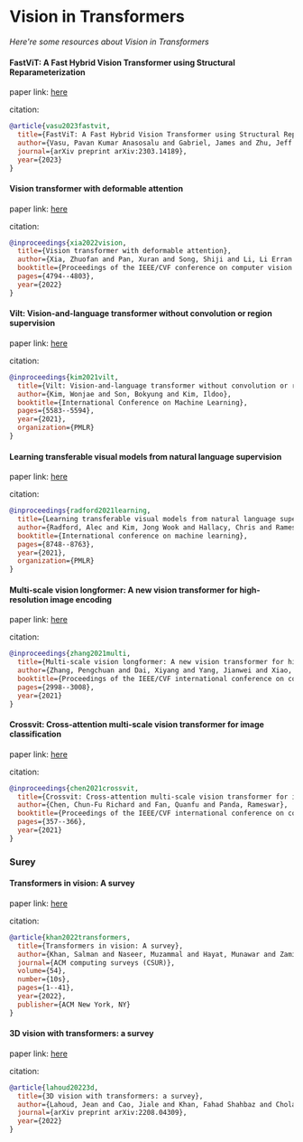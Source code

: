 # Vision in Transformers
*Here're some resources about Vision in Transformers*


#### FastViT: A Fast Hybrid Vision Transformer using Structural Reparameterization

paper link: [here](https://arxiv.org/pdf/2303.14189)

citation: 
```bibtex
@article{vasu2023fastvit,
  title={FastViT: A Fast Hybrid Vision Transformer using Structural Reparameterization},
  author={Vasu, Pavan Kumar Anasosalu and Gabriel, James and Zhu, Jeff and Tuzel, Oncel and Ranjan, Anurag},
  journal={arXiv preprint arXiv:2303.14189},
  year={2023}
}
```

#### Vision transformer with deformable attention

paper link: [here](https://openaccess.thecvf.com/content/CVPR2022/papers/Xia_Vision_Transformer_With_Deformable_Attention_CVPR_2022_paper.pdf)

citation: 
```bibtex
@inproceedings{xia2022vision,
  title={Vision transformer with deformable attention},
  author={Xia, Zhuofan and Pan, Xuran and Song, Shiji and Li, Li Erran and Huang, Gao},
  booktitle={Proceedings of the IEEE/CVF conference on computer vision and pattern recognition},
  pages={4794--4803},
  year={2022}
}
```
    


#### Vilt: Vision-and-language transformer without convolution or region supervision

paper link: [here](http://proceedings.mlr.press/v139/kim21k/kim21k.pdf)

citation: 
```bibtex
@inproceedings{kim2021vilt,
  title={Vilt: Vision-and-language transformer without convolution or region supervision},
  author={Kim, Wonjae and Son, Bokyung and Kim, Ildoo},
  booktitle={International Conference on Machine Learning},
  pages={5583--5594},
  year={2021},
  organization={PMLR}
}
```
    
    

#### Learning transferable visual models from natural language supervision

paper link: [here](http://proceedings.mlr.press/v139/radford21a/radford21a.pdf)

citation: 
```bibtex
@inproceedings{radford2021learning,
  title={Learning transferable visual models from natural language supervision},
  author={Radford, Alec and Kim, Jong Wook and Hallacy, Chris and Ramesh, Aditya and Goh, Gabriel and Agarwal, Sandhini and Sastry, Girish and Askell, Amanda and Mishkin, Pamela and Clark, Jack and others},
  booktitle={International conference on machine learning},
  pages={8748--8763},
  year={2021},
  organization={PMLR}
}
```


#### Multi-scale vision longformer: A new vision transformer for high-resolution image encoding

paper link: [here](https://openaccess.thecvf.com/content/ICCV2021/papers/Zhang_Multi-Scale_Vision_Longformer_A_New_Vision_Transformer_for_High-Resolution_Image_ICCV_2021_paper.pdf)

citation: 
```bibtex
@inproceedings{zhang2021multi,
  title={Multi-scale vision longformer: A new vision transformer for high-resolution image encoding},
  author={Zhang, Pengchuan and Dai, Xiyang and Yang, Jianwei and Xiao, Bin and Yuan, Lu and Zhang, Lei and Gao, Jianfeng},
  booktitle={Proceedings of the IEEE/CVF international conference on computer vision},
  pages={2998--3008},
  year={2021}
}
```
        


#### Crossvit: Cross-attention multi-scale vision transformer for image classification

paper link: [here](https://openaccess.thecvf.com/content/ICCV2021/papers/Chen_CrossViT_Cross-Attention_Multi-Scale_Vision_Transformer_for_Image_Classification_ICCV_2021_paper.pdf)

citation: 
```bibtex
@inproceedings{chen2021crossvit,
  title={Crossvit: Cross-attention multi-scale vision transformer for image classification},
  author={Chen, Chun-Fu Richard and Fan, Quanfu and Panda, Rameswar},
  booktitle={Proceedings of the IEEE/CVF international conference on computer vision},
  pages={357--366},
  year={2021}
}
```
    


### Surey

#### Transformers in vision: A survey

paper link: [here](https://arxiv.org/pdf/2101.01169.pdf?utm_campaign=Deep)

citation: 
```bibtex
@article{khan2022transformers,
  title={Transformers in vision: A survey},
  author={Khan, Salman and Naseer, Muzammal and Hayat, Munawar and Zamir, Syed Waqas and Khan, Fahad Shahbaz and Shah, Mubarak},
  journal={ACM computing surveys (CSUR)},
  volume={54},
  number={10s},
  pages={1--41},
  year={2022},
  publisher={ACM New York, NY}
}
```
    

#### 3D vision with transformers: a survey

paper link: [here](https://arxiv.org/pdf/2208.04309)

citation: 
```bibtex
@article{lahoud20223d,
  title={3D vision with transformers: a survey},
  author={Lahoud, Jean and Cao, Jiale and Khan, Fahad Shahbaz and Cholakkal, Hisham and Anwer, Rao Muhammad and Khan, Salman and Yang, Ming-Hsuan},
  journal={arXiv preprint arXiv:2208.04309},
  year={2022}
}
```
    